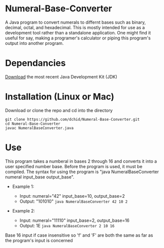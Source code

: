 # Numeral-Base-Converter
A Java program to convert numerals to differnt bases such as binary, decimal, octal, and hexadecimal.
This is mostly intended for use as a development tool rather than a standalone application.
One might find it useful for say, making a programer's calculator or piping this program's output into another program.

# Dependancies
[Download](https://www.oracle.com/technetwork/java/javase/downloads/jdk8-downloads-2133151.html) 
the most recent Java Development Kit (JDK)

# Installation (Linux or Mac)
Download or clone the repo and cd into the directory
```
git clone https://github.com/dchid/Numeral-Base-Converter.git
cd Numeral-Base-Converter
javac NumeralBaseConverter.java
```

# Use
This program takes a numberal in bases 2 through 16 and converts it into a user specified number base.
Before the program is used, it must be compiled.
The syntax for using the program is "java NumeralBaseConverter numeral input_base output_base".
* Example 1:
 	 * Input: numeral="42" input_base=10, output_base=2
 	 * Output: "101010"
```java NumeralBaseConverter 42 10 2```

* Example 2:
	* Input: numeral="11110" input_base=2, output_base=16
	* Output: 1E
```java NumeralBaseConverter 2 10 16```

Base 16 input if case insensitive so 'f' and 'F' are both the same as far as the program's input is concerned
